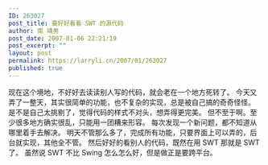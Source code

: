 ```yaml
---
ID: 263027
post_title: 要好好看看 SWT 的源代码
author: 南 靖男
post_date: 2007-01-06 22:21:19
post_excerpt: ""
layout: post
permalink: https://larryli.cn/2007/01/263027
published: true
---
```

现在这个境地，不好好去读读别人写的代码，就会老在一个地方死转了。
今天又弄了一整天，其实很简单的功能，也不复杂的实现，总是被自己搞的奇奇怪怪。
是不是自己太挑剔了，觉得代码的样式不对头，想弄得更完美。
但不至于啊。至少很多地方确实很乱，只能用一团糟来形容。
每次发现一个新问题，都不知道从哪里着手去解决。
明天不管那么多了，完成所有功能，只要界面上可以弄的，后台就实现，其他全不管。
然后好好的看别人的代码，既然在用 SWT 那就是 SWT 了。
虽然说 SWT 不比 Swing 怎么怎么好，但是做正是要跨平台。